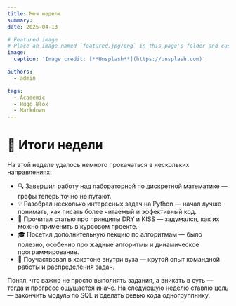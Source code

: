 ```yaml
---
title: Моя неделя
summary: 
date: 2025-04-13

# Featured image
# Place an image named `featured.jpg/png` in this page's folder and customize its options here.
image:
  caption: 'Image credit: [**Unsplash**](https://unsplash.com)'

authors:
  - admin

tags:
  - Academic
  - Hugo Blox
  - Markdown
---
```


# 📅 Итоги недели

На этой неделе удалось немного прокачаться в нескольких направлениях:

- 🔍 Завершил работу над лабораторной по дискретной математике — графы теперь точно не пугают.
- 💡 Разобрал несколько интересных задач на Python — начал лучше понимать, как писать более читаемый и эффективный код.
- 🧠 Прочитал статью про принципы DRY и KISS — задумался, как их можно применить в курсовом проекте.
- 🎓 Посетил дополнительную лекцию по алгоритмам — было полезно, особенно про жадные алгоритмы и динамическое программирование.
- 🤝 Поучаствовал в хакатоне внутри вуза — крутой опыт командной работы и распределения задач.

Понял, что важно не просто выполнять задания, а вникать в суть — тогда и прогресс ощущается иначе. На следующую неделю ставлю цель — закончить модуль по SQL и сделать ревью кода одногруппнику. 

